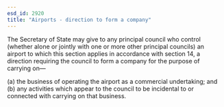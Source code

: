 ```yaml
---
esd_id: 2920
title: "Airports - direction to form a company"
---
```


The Secretary of State may give to any principal council who control (whether alone or jointly with one or more other principal councils) an airport to which this section applies in accordance with section 14, a direction requiring the council to form a company for the purpose of carrying on—

(a) the business of operating the airport as a commercial undertaking; and
(b) any activities which appear to the council to be incidental to or connected with carrying on that business.

